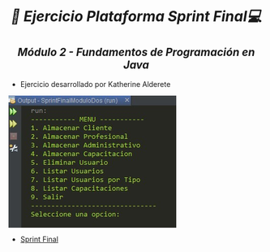 **_<h1 align="center">:vulcan_salute: Ejercicio Plataforma Sprint Final:computer:</h1>_**
**_<h2 align="center">Módulo 2 - Fundamentos de Programación en Java</h2>_**

- Ejercicio desarrollado por Katherine Alderete

<img src="./assets/image/menu-terminal.jpg" alt="menu" align="center">

- [Sprint Final](https://github.com/KathyAlde21/sprint_final_modulo_dos)
